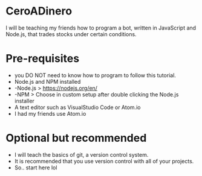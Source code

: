 # CeroADinero
I will be teaching my friends how to program a bot, written in JavaScript and Node.js, that trades stocks under certain conditions.

# Pre-requisites
* you DO NOT need to know how to program to follow this tutorial.
* Node.js and NPM installed
*  -Node.js > https://nodejs.org/en/
*  -NPM > Choose in custom setup after double clicking the Node.js installer
* A text editor such as VisualStudio Code or Atom.io
* I had my friends use Atom.io

# Optional but recommended
* I will teach the basics of git, a version control system.
* It is recommended that you use version control with all of your projects.
* So.. start here lol


